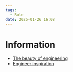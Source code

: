 ```yaml
---
tags:
  - Role
date: 2025-01-26 16:08
---
```


# Information

- [The beauty of engineering](https://www.tiktok.com/@arielviewzs/video/7373359822684556549)
- [Engineer inspiration](https://www.tiktok.com/@elliesleightholm/video/7349890185976384800)